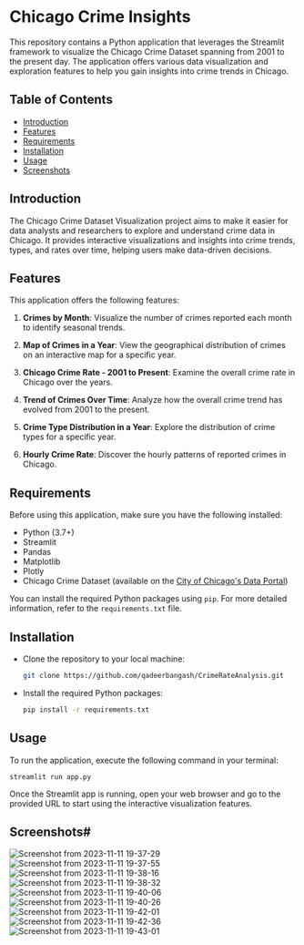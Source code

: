 # Chicago Crime Insights

This repository contains a Python application that leverages the Streamlit framework to visualize the Chicago Crime Dataset spanning from 2001 to the present day. The application offers various data visualization and exploration features to help you gain insights into crime trends in Chicago.

## Table of Contents

- [Introduction](#introduction)
- [Features](#features)
- [Requirements](#requirements)
- [Installation](#installation)
- [Usage](#usage)
- [Screenshots](#screenshots)

## Introduction

The Chicago Crime Dataset Visualization project aims to make it easier for data analysts and researchers to explore and understand crime data in Chicago. It provides interactive visualizations and insights into crime trends, types, and rates over time, helping users make data-driven decisions.

## Features

This application offers the following features:

1. **Crimes by Month**: Visualize the number of crimes reported each month to identify seasonal trends.

2. **Map of Crimes in a Year**: View the geographical distribution of crimes on an interactive map for a specific year.

3. **Chicago Crime Rate - 2001 to Present**: Examine the overall crime rate in Chicago over the years.

4. **Trend of Crimes Over Time**: Analyze how the overall crime trend has evolved from 2001 to the present.

5. **Crime Type Distribution in a Year**: Explore the distribution of crime types for a specific year.

6. **Hourly Crime Rate**: Discover the hourly patterns of reported crimes in Chicago.

## Requirements

Before using this application, make sure you have the following installed:

- Python (3.7+)
- Streamlit
- Pandas
- Matplotlib
- Plotly
- Chicago Crime Dataset (available on the [City of Chicago's Data Portal](https://www.kaggle.com/datasets/adelanseur/crimes-2001-to-present-chicago))

You can install the required Python packages using `pip`. For more detailed information, refer to the `requirements.txt` file.

## Installation

- Clone the repository to your local machine:

   ```bash
   git clone https://github.com/qadeerbangash/CrimeRateAnalysis.git

- Install the required Python packages:
   ```bash
   pip install -r requirements.txt

   
## Usage
To run the application, execute the following command in your terminal:

	streamlit run app.py
	
Once the Streamlit app is running, open your web browser and go to the provided URL to start using the interactive visualization features.

## Screenshots#

![Screenshot from 2023-11-11 19-37-29](https://github.com/qadeerbangash/CrimeRateAnalysis/assets/64665560/55122794-8c8a-4e4d-a463-0842a1f521d1)
![Screenshot from 2023-11-11 19-37-55](https://github.com/qadeerbangash/CrimeRateAnalysis/assets/64665560/ea08abb5-9075-4cac-9f43-5d369a11d768)
![Screenshot from 2023-11-11 19-38-16](https://github.com/qadeerbangash/CrimeRateAnalysis/assets/64665560/5560b720-1e44-4122-848a-b5369a386d11)
![Screenshot from 2023-11-11 19-38-32](https://github.com/qadeerbangash/CrimeRateAnalysis/assets/64665560/8f67a24a-1efd-4a9f-8757-5a9eea07e878)
![Screenshot from 2023-11-11 19-40-06](https://github.com/qadeerbangash/CrimeRateAnalysis/assets/64665560/b30b96fc-42b0-41eb-883b-507099f8ad8a)
![Screenshot from 2023-11-11 19-40-26](https://github.com/qadeerbangash/CrimeRateAnalysis/assets/64665560/a6718455-f8d9-42cc-9551-af0e827103bf)
![Screenshot from 2023-11-11 19-42-01](https://github.com/qadeerbangash/CrimeRateAnalysis/assets/64665560/8b6b5af2-ab09-4811-9178-4fae52308321)
![Screenshot from 2023-11-11 19-42-36](https://github.com/qadeerbangash/CrimeRateAnalysis/assets/64665560/2b3e83b6-0837-4042-b555-d8ebc934f55f)
![Screenshot from 2023-11-11 19-43-01](https://github.com/qadeerbangash/CrimeRateAnalysis/assets/64665560/66ac3763-ba90-4938-8c15-26c8e3e9ff45)





   

